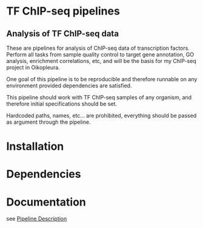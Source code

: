 TF ChIP-seq pipelines
=========
Analysis of TF ChIP-seq data
---------
These are pipelines for analysis of ChIP-seq data of transcription factors. Perform all tasks from sample quality control to target gene annotation, GO analysis, enrichment correlations, etc, and will be the basis for my ChIP-seq project in Oikopleura.

One goal of this pipeline is to be reproducible and therefore runnable on any environment provided dependencies are satisfied.

This pipeline should work with TF ChIP-seq samples of any organism, and therefore initial specifications should be set.

Hardcoded paths, names, etc... are prohibited, everything should be passed as argument through the pipeline.

# Installation

# Dependencies

# Documentation
see [Pipeline Description](planning/pipeline_description.md)